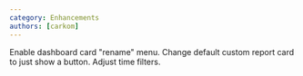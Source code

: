 ```yaml
---
category: Enhancements
authors: [carkom]
---
```


Enable dashboard card "rename" menu. Change default custom report card to just show a button. Adjust time filters.
